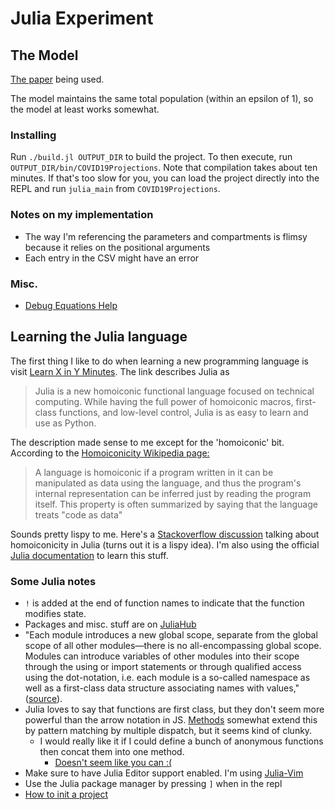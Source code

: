 # Julia Experiment

## The Model

[The paper](https://www.sciencedirect.com/science/article/pii/S0960077921000424)
being used.

The model maintains the same total population (within an epsilon of 1), so
the model at least works somewhat.

### Installing
Run `./build.jl OUTPUT_DIR` to build the project. To then execute, run
`OUTPUT_DIR/bin/COVID19Projections`. Note that compilation takes
about ten minutes. If that's too slow for you, you can load the project
directly into the REPL and run `julia_main` from `COVID19Projections`.

### Notes on my implementation
- The way I'm referencing the parameters and compartments is flimsy
  because it relies on the positional arguments
- Each entry in the CSV might have an error 

### Misc.
- [Debug Equations Help](https://discourse.julialang.org/t/psa-how-to-help-yourself-debug-differential-equation-solving-issues/62489)


## Learning the Julia language
The first thing I like to do when learning a new programming language is visit
[Learn X in Y Minutes](https://learnxinyminutes.com/docs/julia/). The link
describes Julia as

> Julia is a new homoiconic functional language focused on technical 
  computing. While having the full power of homoiconic macros, first-class 
  functions, and low-level control, Julia is as easy to learn and use as 
  Python.

The description made sense to me except for the 'homoiconic' bit. According to
the 
[Homoiconicity Wikipedia page:](https://en.wikipedia.org/wiki/Homoiconicity#:~:text=A%20language%20is%20homoiconic%20if,treats%20%22code%20as%20data%22.)
> A language is homoiconic if a program written in it can be manipulated as 
  data using the language, and thus the program's internal representation can 
  be inferred just by reading the program itself. This property is often 
  summarized by saying that the language treats "code as data"

Sounds pretty lispy to me. Here's a 
[Stackoverflow discussion](https://stackoverflow.com/questions/31733766/in-what-sense-are-languages-like-elixir-and-julia-homoiconic)
talking about homoiconicity in Julia (turns out it is a lispy idea).
I'm also using the official 
[Julia documentation](https://docs.julialang.org/en/v1/manual/getting-started/)
to learn this stuff.

### Some Julia notes
- `!` is added at the end of function names to indicate that the function
  modifies state.
- Packages and misc. stuff are on [JuliaHub](https://juliahub.com/ui/Home)
- "Each module introduces a new global scope, separate from the global scope of 
  all other modules—there is no all-encompassing global scope. Modules can 
  introduce variables of other modules into their scope through the using or 
  import statements or through qualified access using the dot-notation, i.e. 
  each module is a so-called namespace as well as a first-class data structure 
  associating names with values," ([source](https://docs.julialang.org/en/v1/manual/variables-and-scoping/)).
- Julia loves to say that functions are first class, but they don't seem more
  powerful than the arrow notation in JS. [Methods](https://docs.julialang.org/en/v1/manual/methods/)
  somewhat extend this by pattern matching by multiple dispatch, but
  it seems kind of clunky.
  - I would really like it if I could define a bunch of anonymous functions
    then concat them into one method.
    - [Doesn't seem like you can :(](https://github.com/JuliaLang/julia/issues/13259)
- Make sure to have Julia Editor support enabled. I'm using
  [Julia-Vim](https://github.com/JuliaEditorSupport/julia-vim)
- Use the Julia package manager by pressing `]` when in the repl
- [How to init a project](https://towardsdatascience.com/how-to-setup-project-environments-in-julia-ec8ae73afe9c)


